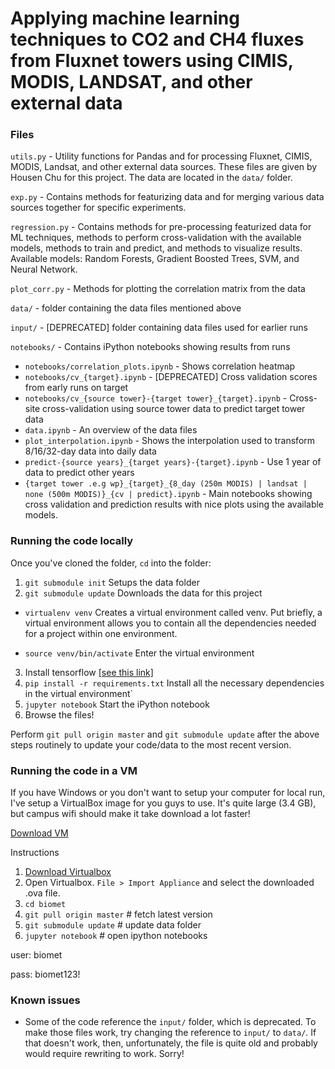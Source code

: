 # Applying machine learning techniques to CO2 and CH4 fluxes from Fluxnet towers using CIMIS, MODIS, LANDSAT, and other external data

### Files

`utils.py` - Utility functions for Pandas and for processing Fluxnet, CIMIS, MODIS, Landsat, and other external data sources. These files are given by Housen Chu for this project. The data are located in the `data/` folder.

`exp.py` - Contains methods for featurizing data and for merging various data sources together for specific experiments.

`regression.py` - Contains methods for pre-processing featurized data for ML techniques, methods to perform cross-validation with the available models, methods to train and predict, and methods to visualize results. Available models: Random Forests, Gradient Boosted Trees, SVM, and Neural Network.

`plot_corr.py` - Methods for plotting the correlation matrix from the data

`data/` - folder containing the data files mentioned above

`input/` - [DEPRECATED] folder containing data files used for earlier runs

`notebooks/` - Contains iPython notebooks showing results from runs
* `notebooks/correlation_plots.ipynb` - Shows correlation heatmap
* `notebooks/cv_{target}.ipynb` - [DEPRECATED] Cross validation scores from early runs on target
* `notebooks/cv_{source tower}-{target tower}_{target}.ipynb` - Cross-site cross-validation using source tower data to predict target tower data
* `data.ipynb` - An overview of the data files
* `plot_interpolation.ipynb` - Shows the interpolation used to transform 8/16/32-day data into daily data
* `predict-{source years}_{target years}-{target}.ipynb` - Use 1 year of data to predict other years
* `{target tower .e.g wp}_{target}_{8_day (250m MODIS) | landsat | none (500m MODIS)}_{cv | predict}.ipynb` - Main notebooks showing cross validation and prediction results with nice plots using the available models.

### Running the code locally

Once you've cloned the folder, `cd` into the folder:

1. `git submodule init` Setups the data folder
2. `git submodule update` Downloads the data for this project
* `virtualenv venv` Creates a virtual environment called venv. Put briefly, a virtual environment allows you to contain all the dependencies needed for a project within one environment.
- `source venv/bin/activate` Enter the virtual environment
3. Install tensorflow [[see this link]](https://www.tensorflow.org/versions/r0.8/get_started/os_setup.html#pip-installation)
4. `pip install -r requirements.txt` Install all the necessary dependencies in the virtual environment`
5. `jupyter notebook` Start the iPython notebook
6. Browse the files!

Perform `git pull origin master` and `git submodule update` after the above steps routinely to update your code/data to the most recent version.

### Running the code in a VM

If you have Windows or you don't want to setup your computer for local run, I've setup a VirtualBox image for you guys to use. It's quite large (3.4 GB), but campus wifi should make it take download a lot faster!

[Download VM](https://gitlab.com/bsuper/biomet-vm-2/raw/master/biomet-ipython.ova)

Instructions

1. [Download Virtualbox](https://www.virtualbox.org/wiki/Downloads)
2. Open Virtualbox. `File > Import Appliance` and select the downloaded .ova file.
3. `cd biomet`
4. `git pull origin master` # fetch latest version
5. `git submodule update` # update data folder
6. `jupyter notebook` # open ipython notebooks

user: biomet

pass: biomet123!

### Known issues
* Some of the code reference the `input/` folder, which is deprecated. To make those files work, try changing the reference to `input/` to `data/`. If that doesn't work, then, unfortunately, the file is quite old and probably would require rewriting to work. Sorry!

